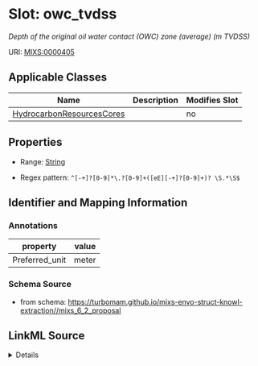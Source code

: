 # Slot: owc_tvdss


_Depth of the original oil water contact (OWC) zone (average) (m TVDSS)_



URI: [MIXS:0000405](https://w3id.org/mixs/0000405)



<!-- no inheritance hierarchy -->




## Applicable Classes

| Name | Description | Modifies Slot |
| --- | --- | --- |
[HydrocarbonResourcesCores](HydrocarbonResourcesCores.md) |  |  no  |







## Properties

* Range: [String](String.md)

* Regex pattern: `^[-+]?[0-9]*\.?[0-9]+([eE][-+]?[0-9]+)? \S.*\S$`





## Identifier and Mapping Information





### Annotations

| property | value |
| --- | --- |
| Preferred_unit | meter |



### Schema Source


* from schema: https://turbomam.github.io/mixs-envo-struct-knowl-extraction//mixs_6_2_proposal




## LinkML Source

<details>
```yaml
name: owc_tvdss
annotations:
  Preferred_unit:
    tag: Preferred_unit
    value: meter
description: Depth of the original oil water contact (OWC) zone (average) (m TVDSS)
title: oil water contact depth
notes:
- depth
- oil
- water
from_schema: https://turbomam.github.io/mixs-envo-struct-knowl-extraction//mixs_6_2_proposal
rank: 1000
slot_uri: MIXS:0000405
multivalued: false
alias: owc_tvdss
domain_of:
- HydrocarbonResourcesCores
range: string
required: false
recommended: false
pattern: ^[-+]?[0-9]*\.?[0-9]+([eE][-+]?[0-9]+)? \S.*\S$

```
</details>